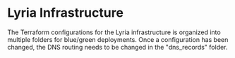# Lyria Infrastructure

The Terraform configurations for the Lyria infrastructure is organized into multiple folders for blue/green deployments. Once a configuration has been changed, the DNS routing needs to be changed in the "dns_records" folder.

